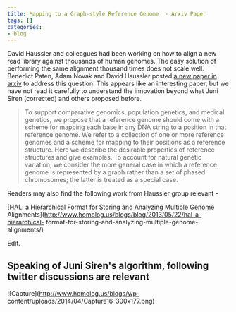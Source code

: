 ```yaml
---
title: Mapping to a Graph-style Reference Genome  - Arxiv Paper
tags: []
categories:
- blog
---
```

David Haussler and colleagues had been working on how to align a new read
library against thousands of human genomes. The easy solution of performing
the same alignment thousand times does not scale well. Benedict Paten, Adam
Novak and David Haussler posted [a new paper in
arxiv](http://arxiv.org/ftp/arxiv/papers/1404/1404.5010.pdf) to address this
question. This appears like an interesting paper, but we have not read it
carefully to understand the innovation beyond what Juni Siren (corrected) and
others proposed before.
<!--more-->

> To support comparative genomics, population genetics, and medical genetics,
we propose that a reference genome should come with a scheme for mapping each
base in any DNA string to a position in that reference genome. We refer to a
collection of one or more reference genomes and a scheme for mapping to their
positions as a reference structure. Here we describe the desirable properties
of reference structures and give examples. To account for natural genetic
variation, we consider the more general case in which a reference genome is
represented by a graph rather than a set of phased chromosomes; the latter is
treated as a special case.

Readers may also find the following work from Haussler group relevant -

[HAL: a Hierarchical Format for Storing and Analyzing Multiple Genome
Alignments](http://www.homolog.us/blogs/blog/2013/05/22/hal-a-hierarchical-
format-for-storing-and-analyzing-multiple-genome-alignments/)

Edit.

Speaking of Juni Siren's algorithm, following twitter discussions are relevant
-

![Capture](http://www.homolog.us/blogs/wp-
content/uploads/2014/04/Capture16-300x177.png)

